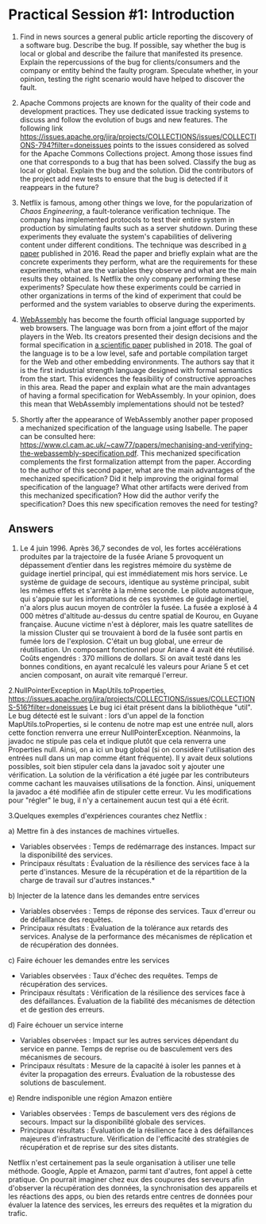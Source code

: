 # Practical Session #1: Introduction

1. Find in news sources a general public article reporting the discovery of a software bug. Describe the bug. If possible, say whether the bug is local or global and describe the failure that manifested its presence. Explain the repercussions of the bug for clients/consumers and the company or entity behind the faulty program. Speculate whether, in your opinion, testing the right scenario would have helped to discover the fault.

2. Apache Commons projects are known for the quality of their code and development practices. They use dedicated issue tracking systems to discuss and follow the evolution of bugs and new features. The following link https://issues.apache.org/jira/projects/COLLECTIONS/issues/COLLECTIONS-794?filter=doneissues points to the issues considered as solved for the Apache Commons Collections project. Among those issues find one that corresponds to a bug that has been solved. Classify the bug as local or global. Explain the bug and the solution. Did the contributors of the project add new tests to ensure that the bug is detected if it reappears in the future?

3. Netflix is famous, among other things we love, for the popularization of *Chaos Engineering*, a fault-tolerance verification technique. The company has implemented protocols to test their entire system in production by simulating faults such as a server shutdown. During these experiments they evaluate the system's capabilities of delivering content under different conditions. The technique was described in [a paper](https://arxiv.org/ftp/arxiv/papers/1702/1702.05843.pdf) published in 2016. Read the paper and briefly explain what are the concrete experiments they perform, what are the requirements for these experiments, what are the variables they observe and what are the main results they obtained. Is Netflix the only company performing these experiments? Speculate how these experiments could be carried in other organizations in terms of the kind of experiment that could be performed and the system variables to observe during the experiments.

4. [WebAssembly](https://webassembly.org/) has become the fourth official language supported by web browsers. The language was born from a joint effort of the major players in the Web. Its creators presented their design decisions and the formal specification in [a scientific paper](https://people.mpi-sws.org/~rossberg/papers/Haas,%20Rossberg,%20Schuff,%20Titzer,%20Gohman,%20Wagner,%20Zakai,%20Bastien,%20Holman%20-%20Bringing%20the%20Web%20up%20to%20Speed%20with%20WebAssembly.pdf) published in 2018. The goal of the language is to be a low level, safe and portable compilation target for the Web and other embedding environments. The authors say that it is the first industrial strength language designed with formal semantics from the start. This evidences the feasibility of constructive approaches in this area. Read the paper and explain what are the main advantages of having a formal specification for WebAssembly. In your opinion, does this mean that WebAssembly implementations should not be tested? 

5.  Shortly after the appearance of WebAssembly another paper proposed a mechanized specification of the language using Isabelle. The paper can be consulted here: https://www.cl.cam.ac.uk/~caw77/papers/mechanising-and-verifying-the-webassembly-specification.pdf. This mechanized specification complements the first formalization attempt from the paper. According to the author of this second paper, what are the main advantages of the mechanized specification? Did it help improving the original formal specification of the language? What other artifacts were derived from this mechanized specification? How did the author verify the specification? Does this new specification removes the need for testing?

## Answers

1. Le 4 juin 1996. Après 36,7 secondes de vol, les fortes accélérations produites par la trajectoire de la fusée Ariane 5 provoquent un dépassement d’entier dans les registres mémoire du système de guidage inertiel principal, qui est immédiatement mis hors service. Le système de guidage de secours, identique au système principal, subit les mêmes effets et s'arrête à la même seconde. Le pilote automatique, qui s'appuie sur les informations de ces systèmes de guidage inertiel, n'a alors plus aucun moyen de contrôler la fusée.
La fusée a explosé à 4 000 mètres d'altitude au-dessus du centre spatial de Kourou, en Guyane française. Aucune victime n'est à déplorer, mais les quatre satellites de la mission Cluster qui se trouvaient à bord de la fusée sont partis en fumée lors de l'explosion.
C'était un bug global, une erreur de réutilisation. Un composant fonctionnel pour Ariane 4 avait été réutilisé.
Coûts engendrés : 370 millions de dollars.
Si on avait testé dans les bonnes conditions, en ayant recalculé les valeurs pour Ariane 5 et cet ancien composant, on aurait vite remarqué l'erreur.

2.NullPointerException in MapUtils.toProperties, https://issues.apache.org/jira/projects/COLLECTIONS/issues/COLLECTIONS-516?filter=doneissues
Le bug ici était présent dans la bibliothèque "util". Le bug détecté est le suivant :  lors d'un appel de la fonction MapUtils.toProperties, si le contenu de notre map est une entrée null, alors cette fonction renverra une erreur NullPointerException. Néanmoins, la javadoc ne stipule pas cela et indique plutôt que cela renverra une Properties null. Ainsi, on a ici un bug global (si on considère l'utilisation des entrées null dans un map comme étant fréquente). Il y avait deux solutions possibles, soit bien stipuler cela dans la javadoc soit y ajouter une vérification. La solution de la vérification a été jugée par les contributeurs comme cachant les mauvaises utilisations de la fonction. Ainsi, uniquement la javadoc a été modifiée afin de stipuler cette erreur. Vu les modifications pour "régler" le bug, il n'y a certainement aucun test qui a été écrit.

3.Quelques exemples d'expériences courantes chez Netflix :

a) Mettre fin à des instances de machines virtuelles.

- Variables observées :
    Temps de redémarrage des instances.
    Impact sur la disponibilité des services.
- Principaux résultats :
    Évaluation de la résilience des services face à la perte d'instances.
    Mesure de la récupération et de la répartition de la charge de travail sur d'autres instances.*

b) Injecter de la latence dans les demandes entre services

- Variables observées :
    Temps de réponse des services.
    Taux d'erreur ou de défaillance des requêtes.
- Principaux résultats :
    Évaluation de la tolérance aux retards des services.
    Analyse de la performance des mécanismes de réplication et de récupération des données.
  
c) Faire échouer les demandes entre les services

- Variables observées :
    Taux d'échec des requêtes.
    Temps de récupération des services.
- Principaux résultats :
    Vérification de la résilience des services face à des défaillances.
    Évaluation de la fiabilité des mécanismes de détection et de gestion des erreurs.
  
d) Faire échouer un service interne

- Variables observées :
    Impact sur les autres services dépendant du service en panne.
    Temps de reprise ou de basculement vers des mécanismes de secours.
- Principaux résultats :
    Mesure de la capacité à isoler les pannes et à éviter la propagation des erreurs.
    Évaluation de la robustesse des solutions de basculement.
  
e) Rendre indisponible une région Amazon entière

- Variables observées :
    Temps de basculement vers des régions de secours.
    Impact sur la disponibilité globale des services.
- Principaux résultats :
    Évaluation de la résilience face à des défaillances majeures d'infrastructure.
    Vérification de l'efficacité des stratégies de récupération et de reprise sur des sites distants.

Netflix n'est certainement pas la seule organisation à utiliser une telle méthode. Google, Apple et Amazon, parmi tant d'autres, font appel à cette pratique. 
On pourrait imaginer chez eux des coupures des serveurs afin d'observer la récupération des données, la synchronisation des appareils et les réactions des apps, ou bien des retards entre centres de données pour évaluer la latence des services, les erreurs des requêtes et la migration du trafic.

